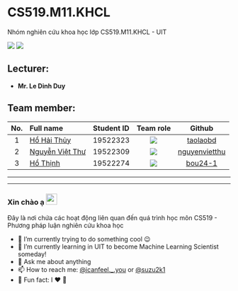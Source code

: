 # CS519.M11.KHCL
Nhóm nghiên cứu khoa học lớp CS519.M11.KHCL - UIT

![](https://img.shields.io/badge/Status-working-brightgreen) [![](https://img.shields.io/badge/Contributors-3-brightgreen)](https://github.com/TienNguyenKha/CS112.L23.KHCL---Analysis-and-Design-of-Algorithms/graphs/contributors)
## Lecturer:
- **Mr. Le Dinh Duy**

## Team member:
|No.| Full name         |Student ID       |Team role      |Github|
|:-:|:------------------|:---------:|:--------:|:-----------:|
| 1	|[Hồ Hải Thủy](https://www.facebook.com/suzu2k1)	| 19522323	| ![](https://img.shields.io/badge/-Leader-yellow) |[taolaobd](https://github.com/taolaobd)|
| 2	|[Nguyễn Việt Thư](https://www.facebook.com/Vietthu1303)	| 19522309	| ![](https://img.shields.io/badge/-Member-yellow)  |[nguyenvietthu](https://github.com/nguyenvietthu)|
| 3	|[Hồ Thịnh](https://www.facebook.com/bou.noppera.33)	  | 19522274	| ![](https://img.shields.io/badge/-Member-yellow)  |[bou24-1](https://github.com/bou24-1)|
---



---
### Xin chào ạ <a href="https://www.facebook.com/suzu2k1/"><img src="https://media.giphy.com/media/hvRJCLFzcasrR4ia7z/giphy.gif" width="25px"></a>
Đây là nơi chứa các hoạt động liên quan đến quá trình học môn CS519 - Phương pháp luận nghiên cứu khoa học
- 🔭 I’m currently trying to do something cool :wink:
- 🌱 I’m currently learning in UIT to become Machine Learning Scientist someday!
- 💬 Ask me about anything
- 📫 How to reach me: [@icanfeel._.you](https://www.instagram.com/icanfeel._.you/) or [@suzu2k1](https://www.facebook.com/suzu2k1/)
- :speak_no_evil: Fun fact: I :heart: :dog:

